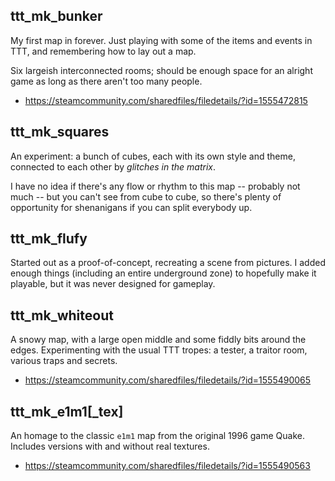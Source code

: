 ttt_mk_bunker
-------------

My first map in forever.  Just playing with some of the items and events
in TTT, and remembering how to lay out a map.

Six largeish interconnected rooms; should be enough space for an alright
game as long as there aren't too many people.

* https://steamcommunity.com/sharedfiles/filedetails/?id=1555472815


ttt_mk_squares
--------------

An experiment: a bunch of cubes, each with its own style and theme,
connected to each other by *glitches in the matrix*.

I have no idea if there's any flow or rhythm to this map -- probably not
much -- but you can't see from cube to cube, so there's plenty of
opportunity for shenanigans if you can split everybody up.


ttt_mk_flufy
------------

Started out as a proof-of-concept, recreating a scene from pictures.
I added enough things (including an entire underground zone) to
hopefully make it playable, but it was never designed for gameplay.


ttt_mk_whiteout
---------------

A snowy map, with a large open middle and some fiddly bits around the
edges.  Experimenting with the usual TTT tropes: a tester, a traitor
room, various traps and secrets.

* https://steamcommunity.com/sharedfiles/filedetails/?id=1555490065


ttt_mk_e1m1[_tex]
-----------------

An homage to the classic `e1m1` map from the original 1996 game Quake.
Includes versions with and without real textures.

* https://steamcommunity.com/sharedfiles/filedetails/?id=1555490563
